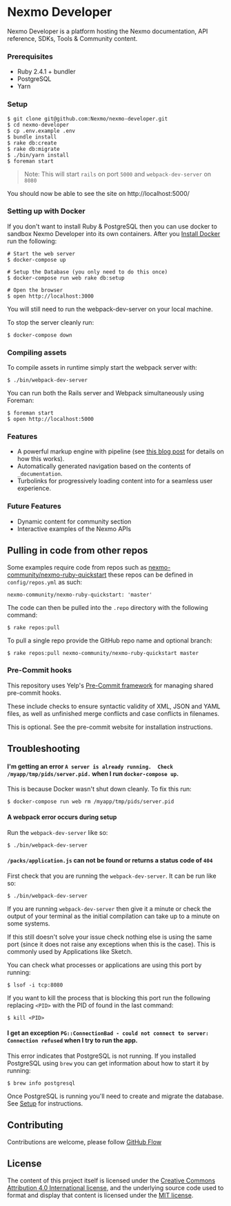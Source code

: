 # Nexmo Developer

Nexmo Developer is a platform hosting the Nexmo documentation, API reference, SDKs, Tools & Community content.

### Prerequisites

- Ruby 2.4.1 + bundler
- PostgreSQL
- Yarn

### Setup

```
$ git clone git@github.com:Nexmo/nexmo-developer.git
$ cd nexmo-developer
$ cp .env.example .env
$ bundle install
$ rake db:create
$ rake db:migrate
$ ./bin/yarn install
$ foreman start
```

> Note: This will start `rails` on port `5000` and `webpack-dev-server` on `8080`

You should now be able to see the site on http://localhost:5000/

### Setting up with Docker

If you don't want to install Ruby & PostgreSQL then you can use docker to sandbox Nexmo Developer into its own containers. After you [Install Docker](https://docs.docker.com/engine/installation/) run the following:

```
# Start the web server
$ docker-compose up

# Setup the Database (you only need to do this once)
$ docker-compose run web rake db:setup

# Open the browser
$ open http://localhost:3000
```

You will still need to run the webpack-dev-server on your local machine.

To stop the server cleanly run:

```
$ docker-compose down
```

### Compiling assets

To compile assets in runtime simply start the webpack server with:

```
$ ./bin/webpack-dev-server
```

You can run both the Rails server and Webpack simultaneously using Foreman:

```
$ foreman start
$ open http://localhost:5000
```

### Features

- A powerful markup engine with pipeline (see [this blog post](https://lab.io/articles/2017/02/12/extending-markdown-with-middleware/) for details on how this works).
- Automatically generated navigation based on the contents of `_documentation`.
- Turbolinks for progressively loading content into for a seamless user experience.

### Future Features

- Dynamic content for community section
- Interactive examples of the Nexmo APIs

## Pulling in code from other repos

Some examples require code from repos such as [nexmo-community/nexmo-ruby-quickstart](https://github.com/nexmo-community/nexmo-ruby-quickstart) these repos can be defined in `config/repos.yml` as such:

```
nexmo-community/nexmo-ruby-quickstart: 'master'
```

The code can then be pulled into the `.repo` directory with the following command:

```
$ rake repos:pull
```

To pull a single repo provide the GitHub repo name and optional branch:

```
$ rake repos:pull nexmo-community/nexmo-ruby-quickstart master
```

### Pre-Commit hooks

This repository uses Yelp's [Pre-Commit framework](http://pre-commit.com/) for managing shared pre-commit hooks.

These include checks to ensure syntactic validity of XML, JSON and YAML files, as well as unfinished merge conflicts and case conflicts in filenames.

This is optional. See the pre-commit website for installation instructions.

## Troubleshooting

#### I'm getting an error `A server is already running.  Check /myapp/tmp/pids/server.pid.` when I run `docker-compose up`.

This is because Docker wasn't shut down cleanly. To fix this run:

```
$ docker-compose run web rm /myapp/tmp/pids/server.pid
```

#### A webpack error occurs during setup

Run the `webpack-dev-server` like so:

```
$ ./bin/webpack-dev-server
```

#### `/packs/application.js` can not be found or returns a status code of `404`

First check that you are running the `webpack-dev-server`. It can be run like so:

```
$ ./bin/webpack-dev-server
```

If you are running `webpack-dev-server` then give it a minute or check the output of your terminal as the initial compilation can take up to a minute on some systems.

If this still doesn't solve your issue check nothing else is using the same port (since it does not raise any exceptions when this is the case). This is commonly used by Applications like Sketch.

You can check what processes or applications are using this port by running:

```
$ lsof -i tcp:8080
```

If you want to kill the process that is blocking this port run the following replacing `<PID>` with the PID of found in the last command:

```
$ kill <PID>
```

#### I get an exception `PG::ConnectionBad - could not connect to server: Connection refused` when I try to run the app.

This error indicates that PostgreSQL is not running. If you installed PostgreSQL using `brew` you can get information about how to start it by running:

```
$ brew info postgresql
```

Once PostgreSQL is running you'll need to create and migrate the database. See [Setup](#Setup) for instructions.

## Contributing

Contributions are welcome, please follow [GitHub Flow](https://guides.github.com/introduction/flow/index.html)

## License

The content of this project itself is licensed under the [Creative Commons Attribution 4.0 International license](https://creativecommons.org/licenses/by/4.0/), and the underlying source code used to format and display that content is licensed under the [MIT license](https://github.com/Nexmo/nexmo-developer/blob/master/LICENSE.txt).
